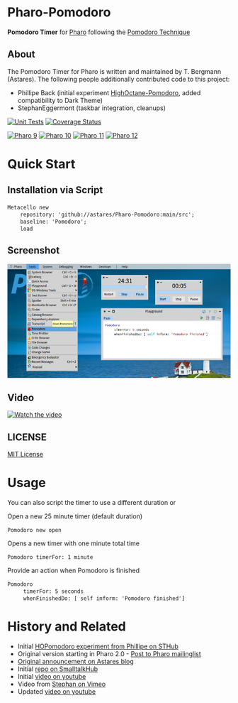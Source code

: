 # Pharo-Pomodoro
**Pomodoro Timer** for [Pharo](http://www.pharo.org) following the [Pomodoro Technique](http://en.wikipedia.org/wiki/Pomodoro_Technique)

## About
The Pomodoro Timer for Pharo is written and maintained by T. Bergmann (Astares). The following people additionally contributed code to this project:

- Phillipe Back (initial experiment [HighOctane-Pomodoro](http://smalltalkhub.com/#!/~philippeback/HOPomodoro), added compatibility to Dark Theme)
- StephanEggermont (taskbar integration, cleanups)

[![Unit Tests](https://github.com/astares/Pharo-Pomodoro/workflows/Build/badge.svg?branch=main)](https://github.com/astares/Pharo-Pomodoro/actions?query=workflow%3ABuild)
[![Coverage Status](https://codecov.io/github/astares/Pharo-Pomodoro/coverage.svg?branch=main)](https://codecov.io/gh/astares/Pharo-Pomodoro/branch/main)


[![Pharo 9](https://img.shields.io/badge/Pharo-9.0-%23aac9ff.svg)](https://pharo.org/download)
[![Pharo 10](https://img.shields.io/badge/Pharo-10-%23aac9ff.svg)](https://pharo.org/download)
[![Pharo 11](https://img.shields.io/badge/Pharo-11-%23aac9ff.svg)](https://pharo.org/download)
[![Pharo 12](https://img.shields.io/badge/Pharo-12-%23aac9ff.svg)](https://pharo.org/download)

# Quick Start
## Installation via Script

```Smalltalk
Metacello new 
	repository: 'github://astares/Pharo-Pomodoro:main/src';
	baseline: 'Pomodoro';
	load
```

## Screenshot
![alt text](doc/screenshot.png "Screenshot")

## Video
[![Watch the video](https://img.youtube.com/vi/voSUzOu5feU/hqdefault.jpg)](https://youtu.be/voSUzOu5feU)

## LICENSE
[MIT License](LICENSE)

# Usage

You can also script the timer to use a different duration or 

Open a new 25 minute timer (default duration)
```Smalltalk
Pomodoro new open        
```

Opens a new timer with one minute total time
```Smalltalk
Pomodoro timerFor: 1 minute
```

Provide an action when Pomodoro is finished
```Smalltalk
Pomodoro 
     timerFor: 5 seconds 
     whenFinishedDo: [ self inform: 'Pomodoro finished']
```

# History and Related
- Initial [HOPomodoro experiment from Phillipe on STHub](http://smalltalkhub.com/#!/~philippeback/HOPomodoro)
- Original version starting in Pharo 2.0 - [Post to Pharo mailinglist](https://lists.gforge.inria.fr/pipermail/pharo-project/2013-March/076598.html)
- [Original announcement on Astares blog](https://astares.blogspot.com/2013/03/pomodoro-for-pharo-20.html)
- Initial [repo on SmalltalkHub](http://smalltalkhub.com/#!/~TorstenBergmann/Pomodoro)
- Initial [video on youtube](https://www.youtube.com/watch?v=w00IBi9iM2Y)
- Video from [Stephan on Vimeo](https://vimeo.com/160902072) 
- Updated [video on youtube](https://www.youtube.com/watch?v=voSUzOu5feU)

